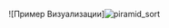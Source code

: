 ![Пример Визуализации]![piramid_sort](https://github.com/user-attachments/assets/976318e4-d912-4c42-a1d8-270afa62d6a1)
